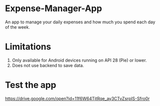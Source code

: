 # Expense-Manager-App
An app to manage your daily expenses and how much you spend each day of the week.
# Limitations
1. Only available for Android devices running on API 28 (Pie) or lower.
2. Does not use backend to save data.

# Test the app
https://drive.google.com/open?id=11f6W64TjtRqe_ay3CTvZsrpIS-Sfro0r
